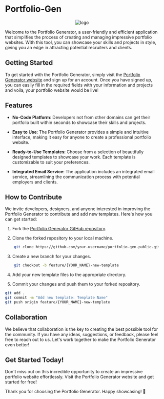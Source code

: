 # Portfolio-Gen

<div style="text-align: center;">
  <img src="https://github.com/subham-71/portfolio-gen-public/assets/72215169/3fa40b28-e008-443c-b660-5df62631ee30" alt="logo">
</div>

Welcome to the Portfolio Generator, a user-friendly and efficient application that simplifies the process of creating and managing impressive portfolio websites. With this tool, you can showcase your skills and projects in style, giving you an edge in attracting potential recruiters and clients.

## Getting Started

To get started with the Portfolio Generator, simply visit the [Portfolio Generator website](https://portfolio-gen.onrender.com/) and sign up for an account. Once you have signed up, you can easily fill in the required fields with your information and projects and voila, your portfolio website would be live!

## Features
- **No-Code Platform**: Developers not from other domains can get their portfolio built within seconds to showcase their skills and projects.

- **Easy to Use**: The Portfolio Generator provides a simple and intuitive interface, making it easy for anyone to create a professional portfolio website.

- **Ready-to-Use Templates**: Choose from a selection of beautifully designed templates to showcase your work. Each template is customizable to suit your preferences.

- **Integrated Email Service**: The application includes an integrated email service, streamlining the communication process with potential employers and clients.


## How to Contribute

We invite developers, designers, and anyone interested in improving the Portfolio Generator to contribute and add new templates. Here's how you can get started:

1. Fork the [Portfolio Generator GitHub repository](https://github.com/subham-71/portfolio-gen-public).

2. Clone the forked repository to your local machine.

```bash
    git clone https://github.com/your-username/portfolio-gen-public.git
```

3. Create a new branch for your changes.

```bash
    git checkout -b feature/{YOUR_NAME}-new-template
```

4. Add your new template files to the appropriate directory.

5. Commit your changes and push them to your forked repository.

```bash
git add .
git commit -m "Add new template: Template Name"
git push origin feature/{YOUR_NAME}-new-template
```

## Collaboration

We believe that collaboration is the key to creating the best possible tool for the community. If you have any ideas, suggestions, or feedback, please feel free to reach out to us. Let's work together to make the Portfolio Generator even better!

## Get Started Today!

Don't miss out on this incredible opportunity to create an impressive portfolio website effortlessly. Visit the Portfolio Generator website and get started for free!

Thank you for choosing the Portfolio Generator. Happy showcasing! 🌟